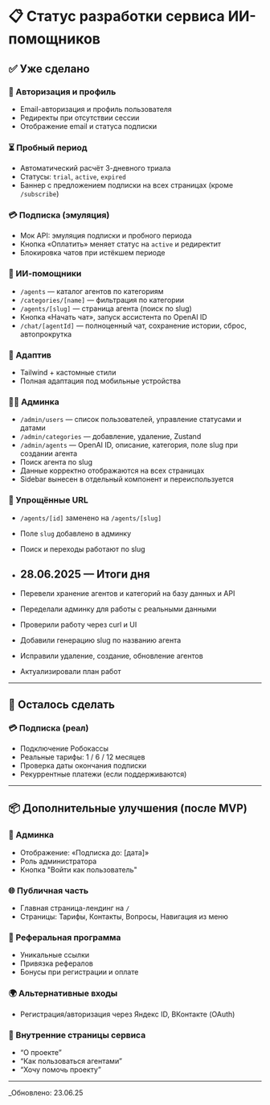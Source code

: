 # 📋 Статус разработки сервиса ИИ-помощников

## ✅ Уже сделано

### 🔐 Авторизация и профиль
- Email-авторизация и профиль пользователя
- Редиректы при отсутствии сессии
- Отображение email и статуса подписки

### ⏳ Пробный период
- Автоматический расчёт 3-дневного триала
- Статусы: `trial`, `active`, `expired`
- Баннер с предложением подписки на всех страницах (кроме `/subscribe`)

### 💳 Подписка (эмуляция)
- Мок API: эмуляция подписки и пробного периода
- Кнопка «Оплатить» меняет статус на `active` и редиректит
- Блокировка чатов при истёкшем периоде

### 🧠 ИИ-помощники
- `/agents` — каталог агентов по категориям
- `/categories/[name]` — фильтрация по категории
- `/agents/[slug]` — страница агента (поиск по slug)
- Кнопка «Начать чат», запуск ассистента по OpenAI ID
- `/chat/[agentId]` — полноценный чат, сохранение истории, сброс, автопрокрутка

### 📱 Адаптив
- Tailwind + кастомные стили
- Полная адаптация под мобильные устройства

### 🧑‍💼 Админка
- `/admin/users` — список пользователей, управление статусами и датами
- `/admin/categories` — добавление, удаление, Zustand
- `/admin/agents` — OpenAI ID, описание, категория, поле slug при создании агента
- Поиск агента по slug
- Данные корректно отображаются на всех страницах
- Sidebar вынесен в отдельный компонент и переиспользуется

### 🔗 Упрощённые URL
- `/agents/[id]` заменено на `/agents/[slug]`
- Поле `slug` добавлено в админку
- Поиск и переходы работают по slug

- ## 28.06.2025 — Итоги дня

- Перевели хранение агентов и категорий на базу данных и API
- Переделали админку для работы с реальными данными
- Проверили работу через curl и UI
- Добавили генерацию slug по названию агента
- Исправили удаление, создание, обновление агентов
- Актуализировали план работ

---

## 🧩 Осталось сделать

### 💳 Подписка (реал)
- Подключение Робокассы
- Реальные тарифы: 1 / 6 / 12 месяцев
- Проверка даты окончания подписки
- Рекуррентные платежи (если поддерживаются)

---

## 📦 Дополнительные улучшения (после MVP)

### 🧾 Админка
- Отображение: «Подписка до: [дата]»
- Роль администратора
- Кнопка "Войти как пользователь"

### 🌐 Публичная часть
- Главная страница-лендинг на `/`
- Страницы: Тарифы, Контакты, Вопросы, Навигация из меню

### 🤝 Реферальная программа
- Уникальные ссылки
- Привязка рефералов
- Бонусы при регистрации и оплате

### 🌍 Альтернативные входы
- Регистрация/авторизация через Яндекс ID, ВКонтакте (OAuth)

### 📘 Внутренние страницы сервиса
- “О проекте”
- “Как пользоваться агентами”
- “Хочу помочь проекту”

---

_Обновлено: 23.06.25
